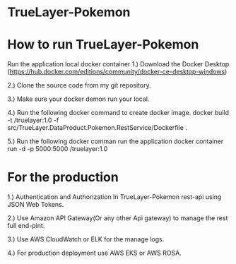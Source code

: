 # TrueLayer-Pokemon

# How to run TrueLayer-Pokemon

Run the application local docker container 
1.) Download the Docker Desktop (https://hub.docker.com/editions/community/docker-ce-desktop-windows)

2.) Clone the source code from my git repository.

3.) Make sure your docker demon run your local.

4.) Run the following docker command to create docker image.
      docker build -t <dockerhub-account>/truelayer:1.0 -f src/TrueLayer.DataProduct.Pokemon.RestService/Dockerfile .
      
5.) Run the following docker comman run the application
      docker container run -d  -p 5000:5000 <dockerhub-account>/truelayer:1.0
      
 # For the production 
 1.) Authentication and Authorization In TrueLayer-Pokemon rest-api using  JSON Web Tokens.
 
 2.) Use Amazon API Gateway(Or any other Api gateway) to manage the rest full end-pint. 
 
 3.) Use AWS CloudWatch or ELK for the manage logs.
 
 4.) For production deployment use AWS EKS or AWS ROSA. 
 
 
 
